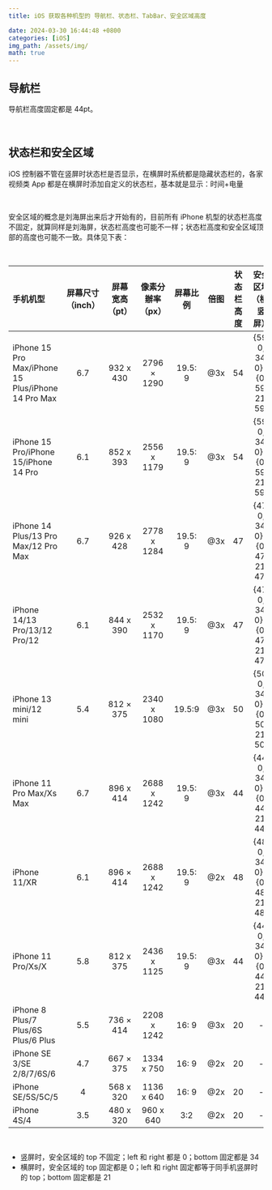 ```yaml
---
title: iOS 获取各种机型的 导航栏、状态栏、TabBar、安全区域高度

date: 2024-03-30 16:44:48 +0800
categories: [iOS]
img_path: /assets/img/
math: true
---
```


## 导航栏

导航栏高度固定都是 44pt。

<br>

## 状态栏和安全区域

iOS 控制器不管在竖屏时状态栏是否显示，在横屏时系统都是隐藏状态栏的，各家视频类 App 都是在横屏时添加自定义的状态栏，基本就是显示：时间+电量

<br>

安全区域的概念是刘海屏出来后才开始有的，目前所有 iPhone 机型的状态栏高度不固定，就算同样是刘海屏，状态栏高度也可能不一样；状态栏高度和安全区域顶部的高度也可能不一致。具体见下表：

<br>

| 手机机型 | 屏幕尺寸（inch） | 屏幕宽高（pt） | 像素分辦率（px） | 屏幕比例 | 倍图 | 状态栏高度 | 安全区域（横/竖屏） |
| :-----| :----: | :----: | :----: | :----: | :----: | :----: | :----: |
| iPhone 15 Pro Max/iPhone 15 Plus/iPhone 14 Pro Max | 6.7 | 932 x 430 | 2796 × 1290 | 19.5: 9 | @3x | 54 | {59, 0, 34, 0} / {0, 59, 21, 59} |
| iPhone 15 Pro/iPhone 15/iPhone 14 Pro | 6.1 | 852 x 393 | 2556 x 1179 | 19.5: 9 | @3x | 54 | {59, 0, 34, 0} / {0, 59, 21, 59} |
| iPhone 14 Plus/13 Pro Max/12 Pro Max | 6.7 | 926 x 428 | 2778 x 1284 | 19.5: 9 | @3x | 47 | {47, 0, 34, 0} / {0, 47, 21, 47} |
| iPhone 14/13 Pro/13/12 Pro/12 | 6.1 | 844 x 390 | 2532 x 1170 | 19.5: 9 | @3x | 47 | {47, 0, 34, 0} / {0, 47, 21, 47} |
| iPhone 13 mini/12 mini | 5.4 | 812 × 375 | 2340 x 1080 | 19.5:9 | @3x | 50 | {50, 0, 34, 0} / {0, 50, 21, 50} |
| iPhone 11 Pro Max/Xs Max | 6.7 | 896 x 414 | 2688 x 1242 | 19.5: 9 | @3x | 44 | {44, 0, 34, 0} / {0, 44, 21, 44} |
| iPhone 11/XR | 6.1 | 896 × 414 | 2688 x 1242 | 19.5: 9 | @2x | 48 | {48, 0, 34, 0} / {0, 48, 21, 48} |
| iPhone 11 Pro/Xs/X | 5.8 | 812 x 375 | 2436 x 1125 | 19.5: 9 | @3x | 44 | {44, 0, 34, 0} / {0, 44, 21, 44} |
| iPhone 8 Plus/7 Plus/6S Plus/6 Plus | 5.5 | 736 × 414 | 2208 x 1242 | 16: 9 | @3x | 20 | - |
| iPhone SE 3/SE 2/8/7/6S/6 | 4.7 | 667 × 375 | 1334 x 750 | 16: 9 | @2x | 20 | - |
| iPhone SE/5S/5C/5 | 4 | 568 x 320 | 1136 x 640 | 16: 9 | @2x | 20 | - |
| iPhone 4S/4 | 3.5 | 480 x 320 | 960 x 640 | 3:2 | @2x | 20 | - |

<br>

* 竖屏时，安全区域的 top 不固定；left 和 right 都是 0；bottom 固定都是 34
* 横屏时，安全区域的 top 固定都是 0；left 和 right 固定都等于同手机竖屏时的 top；bottom 固定都是 21

